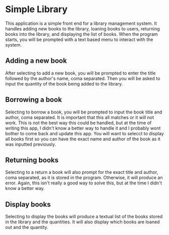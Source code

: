 # Simple Library
This application is a simple front end for a library management system.
It handles adding new books to the library, loaning books to users, returning books into the library, and displaying the list of books.
When the program starts, you will be prompted with a text based menu to interact with the system.

## Adding a new book
After selecting to add a new book, you will be prompted to enter the title followed by the author's name, coma separated. Then you will be asked to input the quantity of the book being added to the library.

## Borrowing a book
Selecting to borrow a book, you will be prompted to input the book title and author, coma separated. It is important that this all matches or it will not work. This is not the best way this could be handled, but at the time of writing this app, I didn't know a better way to handle it and I probably wont bother to come back and update this app.
You will want to selecct to display all books first so you can have the exact name and author of the book as it was inputted previously.

## Returning books
Selecting to a return a book will also prompt for the exact title and author, coma separated, as it is stored in the program. Otherwise, it will produce an error. Again, this isn't really a good way to solve this, but at the time I didn't know a better way.

## Display books
Selecting to display the books will produce a textual list of the books stored in the library and the quantities. It will also display which books are loaned out and the quantity.